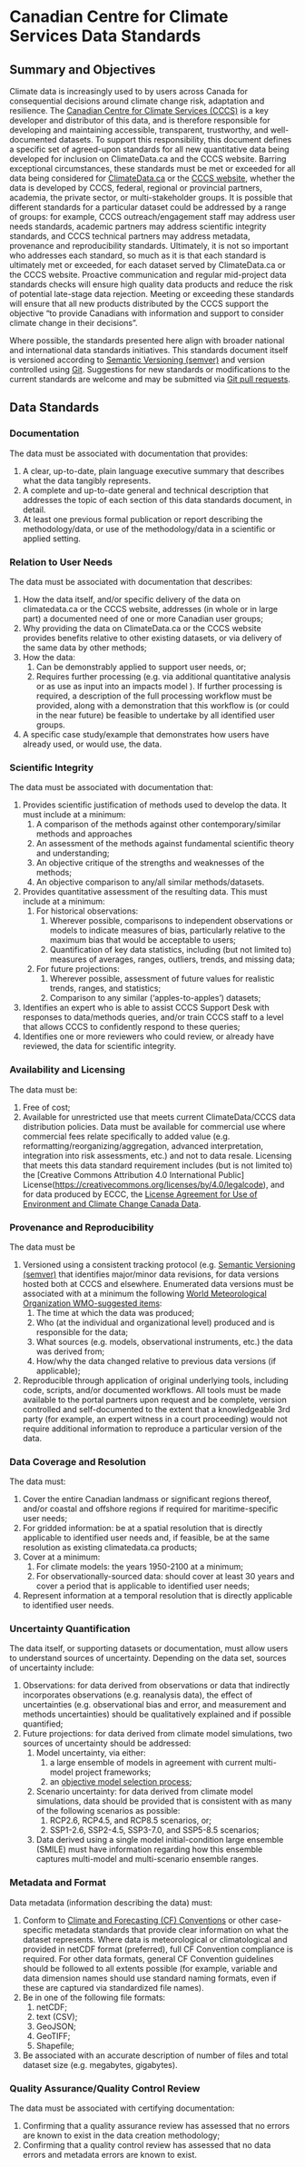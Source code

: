 

# Canadian Centre for Climate Services Data Standards
## Summary and Objectives
Climate data is increasingly used to by users across Canada for consequential decisions around climate change risk, adaptation and resilience.  The [Canadian Centre for Climate Services (CCCS)](https://www.canada.ca/en/environment-climate-change/services/climate-change/canadian-centre-climate-services.html) is a key developer and distributor of this data, and is therefore responsible for developing and maintaining accessible, transparent, trustworthy, and well-documented datasets.  To support this responsibility, this document defines a specific set of agreed-upon standards for all new quantitative data being developed for inclusion on ClimateData.ca and the CCCS website.  Barring exceptional circumstances, these standards must be met or exceeded for all data being considered for [ClimateData.ca](https://climatedata.ca/) or the [CCCS website](https://www.canada.ca/en/environment-climate-change/services/climate-change/canadian-centre-climate-services.html), whether the data is developed by CCCS, federal, regional or provincial partners, academia, the private sector, or multi-stakeholder groups.  It is possible that different standards for a particular dataset could be addressed by a range of groups: for example, CCCS outreach/engagement staff may address user needs standards, academic partners may address scientific integrity standards, and CCCS technical partners may address metadata, provenance and reproducibility standards.  Ultimately, it is not so important who addresses each standard, so much as it is that each standard is ultimately met or exceeded, for each dataset served by ClimateData.ca or the CCCS website.  Proactive communication and regular mid-project data standards checks will ensure high quality data products and reduce the risk of potential late-stage data rejection.  Meeting or exceeding these standards will ensure that all new products distributed by the CCCS support the objective “to provide Canadians with information and support to consider climate change in their decisions”.

Where possible, the standards presented here align with broader national and international data standards initiatives.  This standards document itself is versioned according to [Semantic Versioning (semver)](semver.org) and version controlled using [Git](github.com).  Suggestions for new standards or modifications to the current standards are welcome and may be submitted via [Git pull requests](https://docs.github.com/en/free-pro-team@latest/github/collaborating-with-issues-and-pull-requests/about-pull-requests).

## Data Standards

### Documentation
The data must be associated with documentation that provides:
1. A clear, up-to-date, plain language executive summary that describes what the data tangibly represents.
1. A complete and up-to-date general and technical description that addresses the topic of each section of this data standards document, in detail.
1. At least one previous formal publication or report describing the methodology/data, or use of the methodology/data in a scientific or applied setting. 

### Relation to User Needs
The data must be associated with documentation that describes:
1. How the data itself, and/or specific delivery of the data on climatedata.ca or the CCCS website, addresses (in whole or in large part) a documented need of one or more Canadian user groups;
1. Why providing the data on ClimateData.ca or the CCCS website provides benefits relative to other existing datasets, or via delivery of the same data by other methods;
1. How the data:
   1.	Can be demonstrably applied to support user needs, or;
   1.	Requires further processing (e.g. via additional quantitative analysis or as use as input into an impacts model ).  If further processing is required, a description of the full processing workflow must be provided, along with a demonstration that this workflow is (or could in the near future) be feasible to undertake by all identified user groups. 
1. A specific case study/example that demonstrates how users have already used, or would use, the data.

### Scientific Integrity
The data must be associated with documentation that:
1. Provides scientific justification of methods used to develop the data.  It must include at a minimum:
   1. A comparison of the methods against other contemporary/similar methods and approaches
   1. An assessment of the methods against fundamental scientific theory and understanding;
   1. An objective critique of the strengths and weaknesses of the methods;
   1. An objective comparison to any/all similar methods/datasets.
1. Provides quantitative assessment of the resulting data.  This must include at a minimum: 
   1. For historical observations:
      1. Wherever possible, comparisons to independent observations or models to indicate measures of bias, particularly relative to the maximum bias that would be acceptable to users;
      1. Quantification of key data statistics, including (but not limited to) measures of averages, ranges, outliers, trends, and missing data;
   1. For future projections:
      1. Wherever possible, assessment of future values for realistic trends, ranges, and statistics;
      1. Comparison to any similar (‘apples-to-apples’) datasets;
1. Identifies an expert who is able to assist CCCS Support Desk with responses to data/methods queries, and/or train CCCS staff to a level that allows CCCS to confidently respond to these queries; 
1. Identifies one or more reviewers who could review, or already have reviewed, the data for scientific integrity. 

### Availability and Licensing
The data must be:
1. Free of cost;
1. Available for unrestricted use that meets current ClimateData/CCCS data distribution policies.  Data must be available for commercial use where commercial fees relate specifically to added value (e.g. reformatting/reorganizing/aggregation, advanced interpretation, integration into risk assessments, etc.) and not to data resale.  Licensing that meets this data standard requirement includes (but is not limited to) the [Creative Commons Attribution 4.0 International Public] License(https://creativecommons.org/licenses/by/4.0/legalcode), and for data produced by ECCC, the [License Agreement for Use of Environment and Climate Change Canada Data](https://climate.weather.gc.ca/prods_servs/attachment1_e.html).

### Provenance and Reproducibility
The data must be
1. Versioned using a consistent tracking protocol (e.g. [Semantic Versioning (semver)](semver.org) that identifies major/minor data revisions, for data versions hosted both at CCCS and elsewhere.  Enumerated data versions must be associated with at a minimum the following [World Meteorological Organization WMO-suggested items](https://library.wmo.int/doc_num.php?explnum_id=7867):
   1. The time at which the data was produced;
   1. Who (at the individual and organizational level) produced and is responsible for the data;
   1. What sources (e.g. models, observational instruments, etc.) the data was derived from;
   1. How/why the data changed relative to previous data versions (if applicable);
1. Reproducible through application of original underlying tools, including code, scripts, and/or documented workflows.  All tools must be made available to the portal partners upon request and be complete, version controlled and self-documented to the extent that a knowledgeable 3rd party (for example, an expert witness in a court proceeding) would not require additional information to reproduce a particular version of the data. 

### Data Coverage and Resolution 
The data must:
1. Cover the entire Canadian landmass or significant regions thereof, and/or coastal and offshore regions if required for maritime-specific user needs;
1. For gridded information: be at a spatial resolution that is directly applicable to identified user needs and, if feasible, be at the same resolution as existing climatedata.ca products;
1. Cover at a minimum:
   1. For climate models: the years 1950-2100 at a minimum;
   1. For observationally-sourced data: should cover at least 30 years and cover a period that is applicable to identified user needs;
1. Represent information at a temporal resolution that is directly applicable to identified user needs.

### Uncertainty Quantification
The data itself, or supporting datasets or documentation, must allow users to understand sources of uncertainty.  Depending on the data set, sources of uncertainty include:
1. Observations: for data derived from observations or data that indirectly incorporates observations (e.g. reanalysis data), the effect of uncertainties (e.g. observational bias and error, and measurement and methods uncertainties) should be qualitatively explained and if possible quantified;
1. Future projections: for data derived from climate model simulations, two sources of uncertainty should be addressed:
   1. Model uncertainty, via either: 
      1. a large ensemble of models in agreement with current multi-model project frameworks;
      1. an [objective model selection process](https://doi.org/10.1175/JCLI-D-14-00636.1);
   1. Scenario uncertainty: for data derived from climate model simulations, data should be provided that is consistent with as many of the following scenarios as possible:
      1. RCP2.6, RCP4.5, and RCP8.5 scenarios, or;
      1. SSP1-2.6, SSP2-4.5, SSP3-7.0, and SSP5-8.5 scenarios;
   1. Data derived using a single model initial-condition large ensemble (SMILE) must have information regarding how this ensemble captures multi-model and multi-scenario ensemble ranges.

### Metadata and Format  
Data metadata (information describing the data) must:
1. Conform to [Climate and Forecasting (CF) Conventions](https://cfconventions.org/) or other case-specific metadata standards that provide clear information on what the dataset represents.  Where data is meteorological or climatological and provided in netCDF format (preferred), full CF Convention compliance is required.  For other data formats, general CF Convention guidelines should be followed to all extents possible (for example, variable and data dimension names should use standard naming formats, even if these are captured via standardized file names).
1. Be in one of the following file formats:
   1. netCDF;
   1. text (CSV);
   1. GeoJSON;
   1. GeoTIFF;
   1. Shapefile;
1. Be associated with an accurate description of number of files and total dataset size (e.g. megabytes, gigabytes). 

### Quality Assurance/Quality Control Review
The data must be associated with certifying documentation:
1. Confirming that a quality assurance review has assessed that no errors are known to exist in the data creation methodology;
1. Confirming that a quality control review has assessed that no data errors and metadata errors are known to exist.
